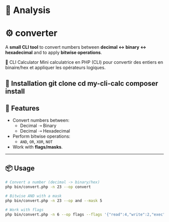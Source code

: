 # 🔎 Analysis  
# ⚙️ converter  

A **small CLI tool** to convert numbers between **decimal ↔ binary ↔ hexadecimal** and to apply **bitwise operations**.

🧮 CLI Calculator
Mini calculatrice en PHP (CLI) pour convertir des entiers en binaire/hex et appliquer les opérateurs logiques.

🚀 Installation
git clone <repo>
cd my-cli-calc
composer install
---

## 🚀 Features  
- Convert numbers between:
  - Decimal ➝ Binary  
  - Decimal ➝ Hexadecimal  
- Perform bitwise operations:
  - `AND`, `OR`, `XOR`, `NOT`  
- Work with **flags/masks**.

---

## 📦 Usage  

```bash
# Convert a number (decimal -> binary/hex)
php bin/convert.php -n 23 --op convert

# Bitwise AND with a mask
php bin/convert.php -n 23 --op and --mask 5

# Work with flags
php bin/convert.php -n 6 --op flags --flags '{"read":4,"write":2,"exec":1}'
